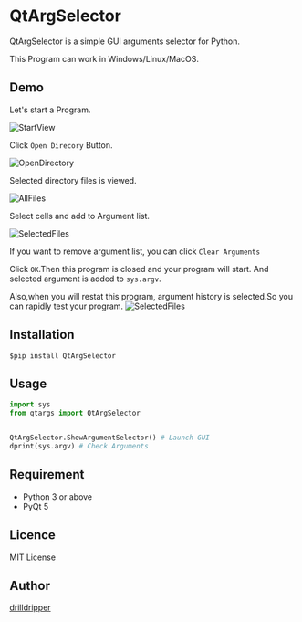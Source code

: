 QtArgSelector
===

QtArgSelector is a simple GUI arguments selector for Python. 

This Program can work in Windows/Linux/MacOS.


## Demo
Let's start a Program.

![StartView](readme_resource/StartView.png)

Click `Open Direcory` Button.

![OpenDirectory](readme_resource/OpenDirectory.png)

Selected directory files is viewed.

![AllFiles](readme_resource/SelectedFiles.png)


Select cells and add to Argument list.

![SelectedFiles](readme_resource/SelectCells.png)

If you want to remove argument list, you can click `Clear Arguments`


Click `OK`.Then this program is closed and your program will start. And selected argument is added to `sys.argv`.



Also,when you will restat this program, argument history is selected.So you can rapidly test your program.
![SelectedFiles](readme_resource/Restart.png)

## Installation
	$pip install QtArgSelector


## Usage
```python
import sys
from qtargs import QtArgSelector


QtArgSelector.ShowArgumentSelector() # Launch GUI
dprint(sys.argv) # Check Arguments

```


## Requirement
- Python 3 or above
- PyQt 5


## Licence
MIT License

## Author
[drilldripper](https://github.com/drilldripper)
